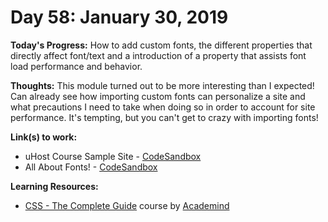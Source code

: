 # Day 58: January 30, 2019

**Today's Progress:** How to add custom fonts, the different properties that directly affect font/text and a introduction of a property that assists font load performance and behavior.

**Thoughts:** This module turned out to be more interesting than I expected! Can already see how importing custom fonts can personalize a site and what precautions I need to take when doing so in order to account for site performance. It's tempting, but you can't get to crazy with importing fonts!

**Link(s) to work:**
* uHost Course Sample Site - [CodeSandbox](https://codesandbox.io/embed/vm3qvyj283?view=preview)
* All About Fonts! - [CodeSandbox](https://codesandbox.io/embed/3q4kpywloq?view=preview)

**Learning Resources:**
* [CSS - The Complete Guide](https://www.udemy.com/css-the-complete-guide-incl-flexbox-grid-sass/) course by [Academind](https://www.academind.com/)
